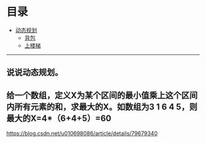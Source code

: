 # 目录

- [动态规划](#动态规划)
  - [背包](#背包)
  - [上楼梯](#上楼梯)

---

## 说说动态规划。

## 给一个数组，定义X为某个区间的最小值乘上这个区间内所有元素的和，求最大的X。如数组为3 1 6 4 5，则最大的X=4*（6+4+5）=60

https://blog.csdn.net/u010698086/article/details/79679340